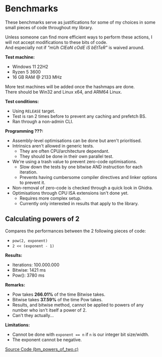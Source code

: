 # Benchmarks
These benchmarks serve as justifications for some of my choices in some small pieces of code throughout my library.

Unless someone can find more efficient ways to perform these actions,
 I will not accept modifications to these bits of code.<br>
And especially not if *"mUh ClEaN cOdE iS bEtTeR"* is waived around.

**Test machine:**
* Windows 11 22H2
* Ryzen 5 3600
* 16 GB RAM @ 2133 MHz

More test machines will be added once the hashmaps are done.<br>
There should be Win32 and Linux x64, and ARM64 Linux.

**Test conditions:**
* Using `RELEASE` target.
* Test is ran 2 times before to prevent any caching and prefetch BS.
* Ran through a non-admin CLI.

**Programming ???:**
* Assembly-level optimisations can be done but aren't prioritised.
* Intrinsics aren't allowed in generic tests.
  * They are often CPU/architecture dependant.
  * They should be done in their own parallel test.
* We're using a trash value to prevent zero-code optimisations.
  * Slow down the tests by one bitwise AND instruction for each iteration.
  * Prevents having cumbersome compiler directives and linker options to prevent it.
* Non-removal of zero-code is checked through a quick look in Ghidra.
* Optimisations through CPU ISA extensions isn't done yet.
  * Requires more complex setup.
  * Currently only interested in results that apply to the library.

## Calculating powers of 2
Compares the performances between the 2 following pieces of code:
* `pow(2, exponent)`
* `2 << (exponent - 1)`

**Results:**
* Iterations: 100.000.000
* Bitwise: 1421 ms
* Pow():   3780 ms

**Remarks:**
* Pow takes **266.01%** of the time Bitwise takes.
* Bitwise takes **37.59%** of the time Pow takes.
* Results, and bitwise method, cannot be applied to powers of any number who isn't itself a power of 2.
* Can't they actually...

**Limitations:**
* Cannot be done with `exponent == n` if `n` is our integer bit size/width.
* The exponent cannot be negative.
 
[Source Code (bm_powers_of_two.c)](./bm_powers_of_two.c)
